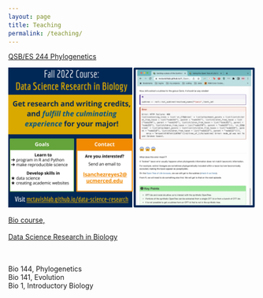 ```yaml
---
layout: page
title: Teaching
permalink: /teaching/
---
```


<a class="page-link" href="https://mctavishlab.github.io/GradPhylo/">QSB/ES 244 Phylogenetics</a>

<div class="boxcontainer">
<a href="https://mctavishlab.github.io/data-science-research/" class="boxlink">
<div>
    <img class="featured-image" src="/assets/data-science-research-flyer.pdf" />
    <p>
    Bio course, <br><br>Data Science Research in Biology
    </p>
</div></a>
</div>

<br>
<br>
Bio 144, Phylogenetics
<br>
Bio 141, Evolution
<br>
Bio 1, Introductory Biology
